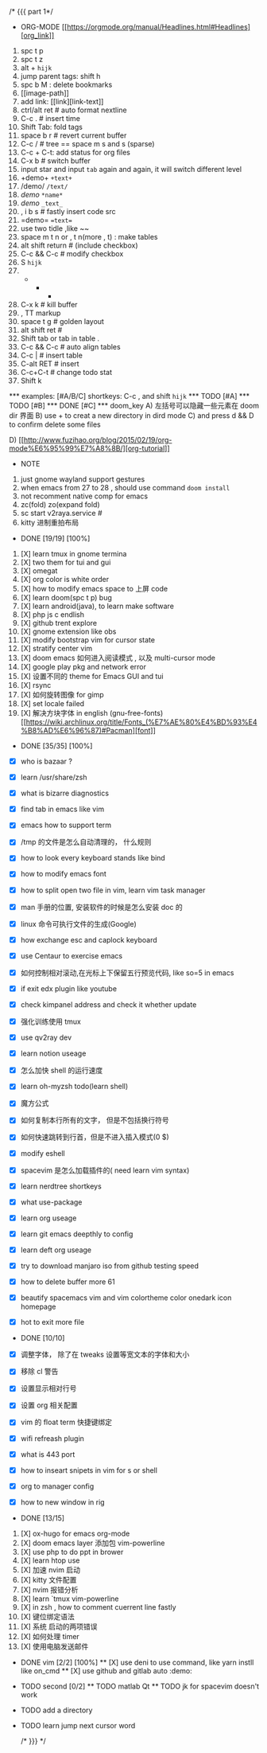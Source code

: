 /* {{{  part 1*/

* ORG-MODE [[https://orgmode.org/manual/Headlines.html#Headlines][org_link]]
1. spc t p
2. spc t z
3. alt + `hijk`
4. jump parent tags: shift h
5. spc b M : delete bookmarks
6. [[image-path]\]
7. add link: [[link][link-text]\]
8. ctrl/alt ret # auto format nextline
9. C-c .  # insert time
10. Shift Tab: fold tags
11. space b r # revert current buffer
12. C-c / # tree == space m s and s (sparse)
13. C-c + C-t: add status for org files
14. C-x b # switch buffer
15. input star and input `tab` again and again, it will switch different level
16. +demo+ `+text+`
17. /demo/ `/text/`
18. *demo* `*name*`
19. _demo_ `_text_`
20. , i b s # fastly insert code src
21. =demo= `=text=`
22. use two tidle ,like ~~
23. space m t n or , t n(more , t)  : make tables
24. alt shift return # (include checkbox)
25. C-c && C-c # modify checkbox
26. S `hijk`
27. + - *
28. C-x k # kill buffer
29. , TT markup
30. space t g # golden layout
31. alt shift ret #
32. Shift tab or tab in table .
33. C-c && C-c # auto align tables
34. C-c | # insert table
35. C-alt RET  # insert
36. C-c+C-t  # change todo stat
37. Shift k

*** examples: [#A/B/C] shortkeys: C-c , and shift `hijk`
*** TODO [#A]
*** TODO [#B]
*** DONE [#C]
*** doom_key
A) 左括号可以隐藏一些元素在 doom dir 界面
B) use + to creat a new directory in dird mode
C) and press d && D to  confirm delete some files

D) [[http://www.fuzihao.org/blog/2015/02/19/org-mode%E6%95%99%E7%A8%8B/][org-tutorial]]


* NOTE
1. just gnome wayland support gestures
2. when emacs from 27 to 28 , should use command `doom install`
3. not recomment native comp for emacs
4. zc(fold) zo(expand fold)
5. sc start v2raya.service #
6. kitty 进制重拍布局


* DONE [19/19] [100%]
1. [X] learn tmux in gnome termina
2. [X] two them for tui and gui
3. [X] omegat
4. [X] org color is white order
5. [X] how to modify emacs space to 上屏 code
6. [X] learn doom(spc t p) bug
7. [X] learn android(java), to learn make software
8. [X] php js c  endlish
9. [X] github trent explore
10. [X] gnome extension like obs
11. [X] modify bootstrap vim for cursor state
12. [X] stratify center vim
13. [X] doom emacs 如何进入阅读模式 , 以及 multi-cursor mode
14. [X] google play pkg and network error
15. [X] 设置不同的 theme for Emacs GUI and tui
16. [X] rsync
17. [X] 如何旋转图像 for gimp
18. [X] set locale failed
19. [X] 解决方块字体 in english (gnu-free-fonts) [[https://wiki.archlinux.org/title/Fonts_(%E7%AE%80%E4%BD%93%E4%B8%AD%E6%96%87)#Pacman][font]]



* DONE [35/35] [100%]
- [X] who is bazaar ?
- [X] learn /usr/share/zsh
- [X] what is bizarre diagnostics
- [X] find tab in emacs like vim
- [X] emacs how to support term
- [X] /tmp 的文件是怎么自动清理的， 什么规则
- [X] how to look every keyboard stands like bind
- [X] how to modify emacs font
- [X] how to split open two file in vim, learn vim task manager
- [X] man 手册的位置, 安装软件的时候是怎么安装 doc 的
- [X] linux 命令可执行文件的生成(Google)
- [X] how exchange esc and caplock keyboard
- [X] use Centaur to exercise emacs
- [X] 如何控制相对滚动,在光标上下保留五行预览代码, like so=5 in emacs
- [X] if exit edx plugin like youtube
- [X]  check kimpanel address and check it whether update
- [X] 强化训练使用 tmux
- [X] use qv2ray dev
- [X]  learn notion useage
- [X] 怎么加快 shell 的运行速度
- [X] learn oh-myzsh todo(learn shell)
- [X] 魔方公式
- [X] 如何复制本行所有的文字， 但是不包括换行符号
- [X] 如何快速跳转到行首，但是不进入插入模式(0 $)
- [X] modify eshell
- [X] spacevim 是怎么加载插件的( need learn vim syntax)
- [X] learn nerdtree shortkeys
- [X] what use-package
- [X] learn org useage
- [X] learn git emacs deepthly to config
- [X] learn deft org useage
- [X] try to download manjaro iso from github testing speed
- [X] how to delete buffer more 61
- [X] beautify spacemacs vim and vim colortheme color onedark icon  homepage
- [X] hot to exit more file



* DONE [10/10]
- [X] 调整字体， 除了在 tweaks 设置等宽文本的字体和大小
- [X] 移除 cl 警告
- [X] 设置显示相对行号
- [X] 设置 org 相关配置
- [X] vim 的 float term 快捷键绑定
- [X] wifi refreash plugin
- [X] what is 443 port
- [X] how to inseart snipets in vim for s or shell
- [X] org to manager config
- [X] how to new window in rig



* DONE [13/15]
1. [X] ox-hugo for emacs org-mode
2. [X] doom emacs layer 添加包 vim-powerline
3. [X] use php to do ppt in brower
4. [X] learn htop use
5. [X] 加速 nvim 启动
6. [X] kitty 文件配置
7. [X] nvim 报错分析
8. [X] learn `tmux vim-powerline
9. [X] in zsh , how to comment cuerrent line fastly
10. [X] 键位绑定语法
11. [X] 系统 启动的两项错误
12. [X] 如何处理 timer
13. [X] 使用电脑发送邮件

* DONE vim [2/2] [100%]
** [X] use deni to use command, like  yarn instll like on_cmd
** [X] use github and gitlab auto :demo:


* TODO second [0/2]
** TODO matlab Qt
** TODO jk for spacevim doesn't work

* TODO add a directory
* TODO learn jump next cursor word

  /* }}} */
